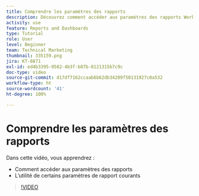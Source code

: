 ```yaml
---
title: Comprendre les paramètres des rapports
description: Découvrez comment accéder aux paramètres des rapports Workfront et à quoi servent certains paramètres de rapport courants.
activity: use
feature: Reports and Dashboards
type: Tutorial
role: User
level: Beginner
team: Technical Marketing
thumbnail: 335159.png
jira: KT-8871
exl-id: ed4b3395-9582-4b3f-b87b-8121315b7c9c
doc-type: video
source-git-commit: d17df7162ccaab6b62db34209f50131927c0a532
workflow-type: ht
source-wordcount: '41'
ht-degree: 100%

---
```


# Comprendre les paramètres des rapports

Dans cette vidéo, vous apprendrez :

* Comment accéder aux paramètres des rapports
* L’utilité de certains paramètres de rapport courants

>[!VIDEO](https://video.tv.adobe.com/v/3445865/?quality=12&learn=on&enablevpops&captions=fre_fr)
